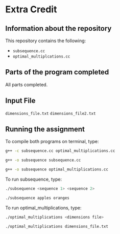 # Extra Credit

## Information about the repository

This repository contains the following:
- `subsequence.cc`
- `optimal_multiplcations.cc`

## Parts of the program completed

All parts completed.

## Input File

`dimensions_file.txt`
`dimensions_file2.txt`

## Running the assignment

To compile both programs on terminal, type:

```bash
g++ -c subsequence.cc optimal_multiplications.cc
```

```bash
g++ -o subsequence subsequence.cc
```

```bash
g++ -o subsequence optimal_multiplications.cc
```

To run subsequence, type:

```bash
./subsequence <sequence 1> <sequence 2>
```

```bash
./subsequence apples oranges
```

To run optimal_multiplications, type:

```bash
./optimal_multiplications <dimensions file>
```

```bash
./optimal_multiplications dimensions_file.txt
```
